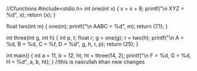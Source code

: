 //Cfunctions
#include<stdio.h>
int one(int x)
{
    x = x + 8;
    printf("\n XYZ = %d", x);
    return (x);
}

float two(int m)
{
    one(m);
    printf("\n AABC = %d", m);
    return (7.1);
}

int three(int g, int h)
{
    int p, t;
    float r;
    g = one(g);
    r = two(h);
    printf("\n A = %d, B = %d, C = %f, D = %d", g, h, r, p);
    return (25);
}

int main()
{
    int a = 11, b = 12, ht;
    ht = three(14, 2);
    printf("\n F = %d, G = %d, H = %d", a, b, ht);
}
//this is nasrullah khan new changes 
